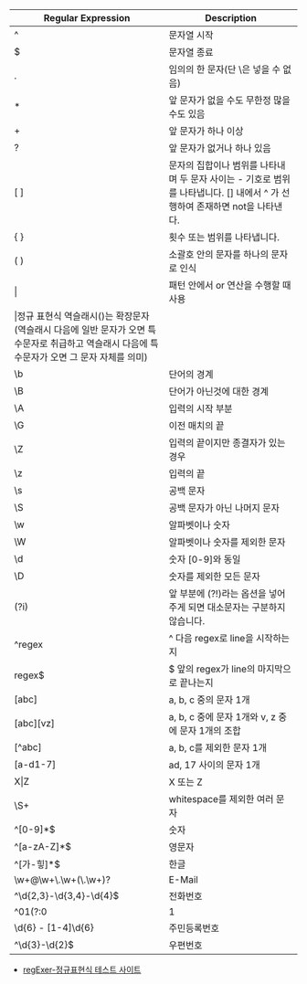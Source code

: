 |Regular Expression|Description|
|--|--|
|^|문자열 시작|
|$|문자열 종료|
|.|임의의 한 문자(단 \은 넣을 수 없음)|
|*|앞 문자가 없을 수도 무한정 많을 수도 있음|
|+|앞 문자가 하나 이상|
|?|앞 문자가 없거나 하나 있음|
|[ ]|문자의 집합이나 범위를 나타내며 두 문자 사이는 - 기호로 범위를 나타냅니다. [] 내에서 ^ 가 선행하여 존재하면 not을 나타낸다.|
|{ }|횟수 또는 범위를 나타냅니다.|
|( )|소괄호 안의 문자를 하나의 문자로 인식|
|\||패턴 안에서 or 연산을 수행할 때 사용|
|\|정규 표현식 역슬래시(\)는 확장문자 (역슬래시 다음에 일반 문자가 오면 특수문자로 취급하고 역슬래시 다음에 특수문자가 오면 그 문자 자체를 의미)|
|\b|단어의 경계|
|\B|단어가 아닌것에 대한 경계|
|\A	|입력의 시작 부분|
|\G	|이전 매치의 끝|
|\Z|	입력의 끝이지만 종결자가 있는 경우|
|\z	|입력의 끝|
|\s	|공백 문자|
|\S	|공백 문자가 아닌 나머지 문자|
|\w	|알파벳이나 숫자|
|\W|	알파벳이나 숫자를 제외한 문자|
|\d	|숫자 [0-9]와 동일|
|\D|	숫자를 제외한 모든 문자|
|(?i)	|앞 부분에 (?!)라는 옵션을 넣어주게 되면 대소문자는 구분하지 않습니다.|
|^regex|^ 다음 regex로 line을 시작하는지|
|regex$|$ 앞의 regex가 line의 마지막으로 끝나는지|
|[abc]|a, b, c 중의 문자 1개|
|[abc][vz]|a, b, c 중에 문자 1개와 v, z 중에 문자 1개의 조합|
|[^abc]|a, b, c를 제외한 문자 1개|
|[a-d1-7]|ad, 17 사이의 문자 1개|
|X\|Z|X 또는 Z|
|\S+|	whitespace를 제외한 여러 문자|
|^[0-9]*$	|숫자|
|^[a-zA-Z]*$|영문자|
|^[가-힣]*$|한글|
|\\w+@\\w+\\.\\w+(\\.\\w+)?|E-Mail|
|^\d{2,3}-\d{3,4}-\d{4}$|전화번호|
|^01(?:0|1|[6-9])-(?:\d{3}|\d{4})-\d{4}$|휴대전화번호|
|\d{6} \- [1-4]\d{6}|주민등록번호|
|^\d{3}-\d{2}$|우편번호|


* [regExer-정규표현식 테스트 사이트](https://regexr.com/)